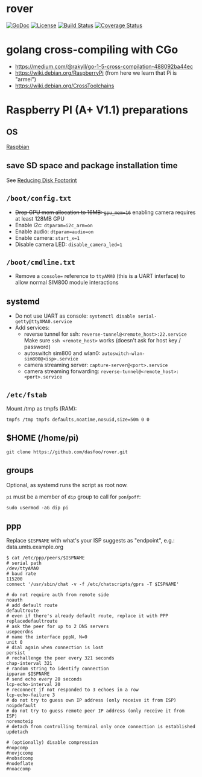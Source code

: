 # rover

[![GoDoc](https://godoc.org/github.com/dasfoo/rover?status.svg)](http://godoc.org/github.com/dasfoo/rover)
[![License](http://img.shields.io/:license-mit-blue.svg)](http://doge.mit-license.org)
[![Build Status](https://travis-ci.org/dasfoo/rover.svg?branch=master)](https://travis-ci.org/dasfoo/rover)
[![Coverage Status](https://coveralls.io/repos/dasfoo/rover/badge.svg?branch=master&service=github)](https://coveralls.io/github/dasfoo/rover?branch=master)

# golang cross-compiling with CGo

* https://medium.com/@rakyll/go-1-5-cross-compilation-488092ba44ec
* https://wiki.debian.org/RaspberryPi (from here we learn that Pi is "armel")
* https://wiki.debian.org/CrossToolchains

# Raspberry PI (A+ V1.1) preparations

## OS

[Raspbian](https://www.raspbian.org/)

## save SD space and package installation time

See [Reducing Disk Footprint](https://wiki.ubuntu.com/ReducingDiskFootprint#Documentation)

## `/boot/config.txt`

* ~~Drop GPU mem allocation to 16MB: `gpu_mem=16`~~ enabling camera requires at least 128MB GPU
* Enable i2c: `dtparam=i2c_arm=on`
* Enable audio: `dtparam=audio=on`
* Enable camera: `start_x=1`
* Disable camera LED: `disable_camera_led=1`

## `/boot/cmdline.txt`

* Remove a `console=` reference to `ttyAMA0` (this is a UART interface) to allow normal SIM800 module interactions

## systemd

* Do not use UART as console: `systemctl disable serial-getty@ttyAMA0.service`
* Add services:
    - reverse tunnel for ssh: `reverse-tunnel@<remote_host>:22.service`
      Make sure `ssh <remote_host>` works (doesn't ask for host key / password)
    - autoswitch sim800 and wlan0: `autoswitch-wlan-sim800@<isp>.service`
    - camera streaming server: `capture-server@<port>.service`
    - camera streaming forwarding: `reverse-tunnel@<remote_host>:<port>.service`


## `/etc/fstab`

Mount /tmp as tmpfs (RAM):

`tmpfs /tmp tmpfs defaults,noatime,nosuid,size=50m 0 0`

## $HOME (/home/pi)

`git clone https://github.com/dasfoo/rover.git`

## groups

Optional, as systemd runs the script as root now.

`pi` must be a member of `dip` group to call for `pon`/`poff`:

`sudo usermod -aG dip pi`

## ppp

Replace `$ISPNAME` with what's your ISP suggests as "endpoint", e.g.: data.umts.example.org

```
$ cat /etc/ppp/peers/$ISPNAME
# serial path
/dev/ttyAMA0
# baud rate
115200
connect '/usr/sbin/chat -v -f /etc/chatscripts/gprs -T $ISPNAME'

# do not require auth from remote side
noauth
# add default route
defaultroute
# even if there's already default route, replace it with PPP
replacedefaultroute
# ask the peer for up to 2 DNS servers
usepeerdns
# name the interface pppN, N=0
unit 0
# dial again when connection is lost
persist
# rechallenge the peer every 321 seconds
chap-interval 321
# random string to identify connection
ipparam $ISPNAME
# send echo every 20 seconds
lcp-echo-interval 20
# reconnect if not responded to 3 echoes in a row
lcp-echo-failure 3
# do not try to guess own IP address (only receive it from ISP)
noipdefault
# do not try to guess remote peer IP address (only receive it from ISP)
noremoteip
# detach from controlling terminal only once connection is established
updetach

# (optionally) disable compression
#nopcomp
#novjccomp
#nobsdcomp
#nodeflate
#noaccomp
```
